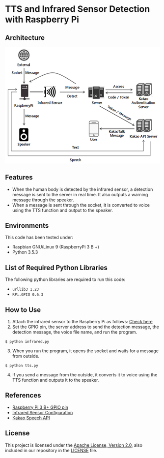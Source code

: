 # TTS and Infrared Sensor Detection with Raspberry Pi

## Architecture
<p align="center">
    <img src="../resources/image/raspberrypi.PNG", width="640">
</p>

## Features
- When the human body is detected by the infrared sensor, a detection message is sent to the server in real time. It also outputs a warning message through the speaker.
- When a message is sent through the socket, it is converted to voice using the TTS function and output to the speaker.

## Environments
This code has been tested under:
* Raspbian GNU/Linux 9 (RaspberryPi 3 B +)
* Python 3.5.3

## List of Required Python Libraries
The following python libraries are required to run this code:
* `urllib3 1.23`
* `RPi.GPIO 0.6.3`

## How to Use
1. Attach the infrared sensor to the Raspberry Pi as follows: [Check here](https://m.blog.naver.com/PostView.nhn?blogId=elepartsblog&logNo=220294594150&proxyReferer=https%3A%2F%2Fwww.google.com%2F&view=img_8)
2. Set the GPIO pin, the server address to send the detection message, the detection message, the voice file name, and run the program.
```
$ python infrared.py
```
3. When you run the program, it opens the socket and waits for a message from outside.
```
$ python tts.py
```
4. If you send a message from the outside, it converts it to voice using the TTS function and outputs it to the speaker.

## References
* [Raspberry Pi 3 B+ GPIO pin](http://blog.daum.net/_blog/photoImage.do?blogid=0QB4E&imgurl=http://cfile202.uf.daum.net/original/9933CC4B5B7ED48C249844)
* [Infrared Sensor Configuration](https://m.blog.naver.com/PostView.nhn?blogId=elepartsblog&logNo=220294594150&proxyReferer=https%3A%2F%2Fwww.google.com%2F&view=img_7)
* [Kakao Speech API](https://developers.kakao.com/docs/restapi/speech)

## License
This project is licensed under the [Apache License, Version 2.0](https://www.apache.org/licenses/LICENSE-2.0), also included in our repository in the [LICENSE](https://github.com/khw5123/SmartHomeNotification/blob/master/LICENSE) file.
